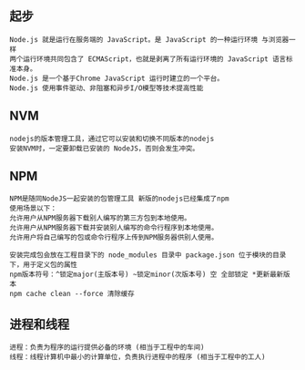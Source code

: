 ## 起步
    Node.js 就是运行在服务端的 JavaScript。是 JavaScript 的一种运行环境 与浏览器一样
    两个运行环境共同包含了 ECMAScript，也就是剥离了所有运行环境的 JavaScript 语言标准本身。
    Node.js 是一个基于Chrome JavaScript 运行时建立的一个平台。
    Node.js 使用事件驱动、非阻塞和异步I/O模型等技术提高性能
## NVM
    nodejs的版本管理工具，通过它可以安装和切换不同版本的nodejs 
    安装NVM时，一定要卸载已安装的 NodeJS，否则会发生冲突。
## NPM
    NPM是随同NodeJS一起安装的包管理工具 新版的nodejs已经集成了npm
    使用场景以下：
    允许用户从NPM服务器下载别人编写的第三方包到本地使用。
    允许用户从NPM服务器下载并安装别人编写的命令行程序到本地使用。
    允许用户将自己编写的包或命令行程序上传到NPM服务器供别人使用。

    安装完成包会放在工程目录下的 node_modules 目录中 package.json 位于模块的目录下，用于定义包的属性
    npm版本符号：^锁定major(主版本号) ~锁定minor(次版本号) 空 全部锁定 *更新最新版本
    npm cache clean --force 清除缓存
## 进程和线程
    进程：负责为程序的运行提供必备的环境 (相当于工程中的车间)
    线程：线程计算机中最小的计算单位，负责执行进程中的程序 (相当于工程中的工人)
